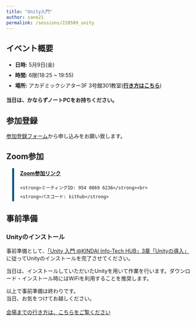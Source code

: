```yaml
---
title: "Unity入門"
author: sane21
permalink: /sessions/220509_unity
---
```


## イベント概要

<ul style="line-height: 2">
    <li><span style="font-weight:bold">日時:</span> 5月9日(金)</li>
    <li><span style="font-weight:bold">時間:</span> 6限(18:25 ~ 19:55)</li>
    <li><span style="font-weight:bold">場所:</span> アカデミックシアター3F 3号館301教室(<a href="/guide/route/3-301" style="font-weight:bold" target="_blank">行き方はこちら</a>)</li>
</ul>

<span style="font-weight:bold">当日は、かならずノートPCをお持ちください。</span>

## 参加登録

<a href="https://docs.google.com/forms/d/e/1FAIpQLSeH6gI1-wwZEbDwhyUxJuk4_t-xUgBczceIPKVG879Xn-GCZQ/viewform" target="_blank">
参加登録フォーム</a>から申し込みをお願い致します。


## Zoom参加
<div style="margin: 1rem;padding-left:1rem;line-height: 2;border-left: solid 5px #004F7F;">
    <a href="https://zoom.us/j/95408696236?pwd=OC80QTkyUThFbkkyZ0xwa0IrQTJPZz09" style="font-weight:bold;" target="_blank">Zoom参加リンク</a><br>
    
    <strong>ミーティングID: 954 0869 6236</strong><br>
    <strong>パスコード: kithub</strong>
</div>

## 事前準備

### Unityのインストール

事前準備として、<a href="https://zenn.dev/sane21/books/b42ecebc457eb6" target="_blank">「Unity 入門 @KINDAI Info-Tech
HUB」3章「Unityの導入」</a>に従ってUnityのインストールを完了させてください。

当日は、インストールしていただいたUnityを用いて作業を行います。ダウンロード・インストール時にはWiFiを利用することを推奨します。

以上で事前準備は終わりです。<br>
当日、お気をつけてお越しください。<br>
<br>
<a href="/guide/route/3-301">会場までの行き方は、こちらをご覧ください</a><br>
<br>


